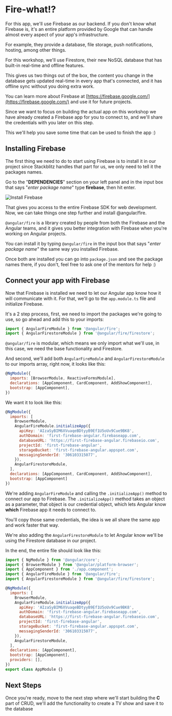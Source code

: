 # Fire-what!?

For this app, we'll use Firebase as our backend. If you don't know what Firebase is, it's an entire platform provided by Google that can handle almost every aspect of your app's infrastructure.

For example, they provide a database, file storage, push notifications, hosting, among other things.

For this workshop, we'll use Firestore, their new NoSQL database that has built-in real-time and offline features.

This gives us two things out of the box, the content you change in the database gets updated real-time in every app that's connected, and it has offline sync without you doing extra work.

You can learn more about Firebase at [https://firebase.google.com/](https://firebase.google.com/) and use it for future projects.

Since we want to focus on building the actual app on this workshop we have already created a Firebase app for you to connect to, and we'll share the credentials with you later on this step.

This we'll help you save some time that can be used to finish the app :)

## Installing Firebase

The first thing we need to do to start using Firebase is to install it in our project since Stackblitz handles that part for us, we only need to tell it the packages names.

Go to the "**DEPENDENCIES**" section on your left panel and in the input box that says "_enter package name_" type **firebase**, then hit enter.

![Install Firebase](img/install-firebase.png)

That gives you access to the entire Firebase SDK for web development. Now, we can take things one step further and install @angular/fire.

`@angular/fire` is a library created by people from both the Firebase and the Angular teams, and it gives you better integration with Firebase when you're working on Angular projects.

You can install it by typing `@angular/fire` in the input box that says "_enter package name_" the same way you installed Firebase.

Once both are installed you can go into `package.json` and see the package names there, if you don't, feel free to ask one of the mentors for help :)

## Connect your app with Firebase

Now that Firebase is installed we need to let our Angular app know how it will communicate with it. For that, we'll go to the `app.module.ts` file and initialize Firebase.

It's a 2 step process, first, we need to import the packages we're going to use, so go ahead and add this to your imports:

```js
import { AngularFireModule } from '@angular/fire';
import { AngularFirestoreModule } from '@angular/fire/firestore';
```

`@angular/fire` is modular, which means we only import what we'll use, in this case, we need the base functionality and Firestore.

And second, we'll add both `AngularFireModule` and `AngularFirestoreModule` to our imports array, right now, it looks like this:

```js
@NgModule({
  imports: [BrowserModule, ReactiveFormsModule],
  declarations: [AppComponent, CardComponent, AddShowComponent],
  bootstrap: [AppComponent],
})
```

We want it to look like this:

```js
@NgModule({
  imports: [
    BrowserModule,
    AngularFireModule.initializeApp({
      apiKey: 'AIzaSyBIM6XVuaqeBDtyyB9Ef1U5oUv9Cue9BK8',
      authDomain: 'first-firebase-angular.firebaseapp.com',
      databaseURL: 'https://first-firebase-angular.firebaseio.com',
      projectId: 'first-firebase-angular',
      storageBucket: 'first-firebase-angular.appspot.com',
      messagingSenderId: '306103315077',
    }),
    AngularFirestoreModule,
  ],
  declarations: [AppComponent, CardComponent, AddShowComponent],
  bootstrap: [AppComponent]
})
```

We're adding `AngularFireModule` and calling the `.initializeApp()` method to connect our app to Firebase. The `.initializeApp()` method takes an object as a parameter, that object is our credential object, which lets Angular know **which** Firebase app it needs to connect to.

You'll copy those same credentials, the idea is we all share the same app and work faster that way.

We're also adding the `AngularFirestoreModule` to let Angular know we'll be using the Firestore database in our project.

In the end, the entire file should look like this:

```js
import { NgModule } from '@angular/core';
import { BrowserModule } from '@angular/platform-browser';
import { AppComponent } from './app.component';
import { AngularFireModule } from '@angular/fire';
import { AngularFirestoreModule } from '@angular/fire/firestore';

@NgModule({
  imports: [
    BrowserModule,
    AngularFireModule.initializeApp({
      apiKey: 'AIzaSyBIM6XVuaqeBDtyyB9Ef1U5oUv9Cue9BK8',
      authDomain: 'first-firebase-angular.firebaseapp.com',
      databaseURL: 'https://first-firebase-angular.firebaseio.com',
      projectId: 'first-firebase-angular',
      storageBucket: 'first-firebase-angular.appspot.com',
      messagingSenderId: '306103315077',
    }),
    AngularFirestoreModule,
  ],
  declarations: [AppComponent],
  bootstrap: [AppComponent],
  providers: [],
})
export class AppModule {}
```

## Next Steps

Once you're ready, move to the next step where we'll start building the **C** part of CRUD, we'll add the functionality to create a TV show and save it to the database
